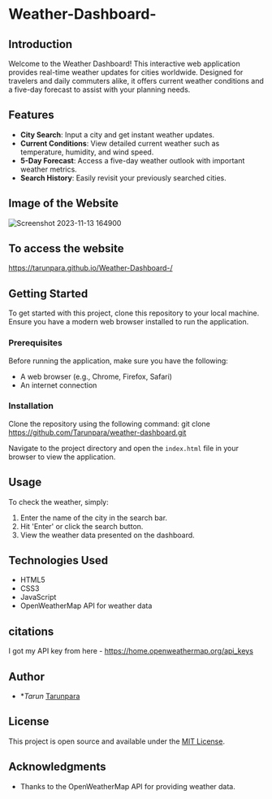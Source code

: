 # Weather-Dashboard-

## Introduction
Welcome to the Weather Dashboard! This interactive web application provides real-time weather updates for cities worldwide. Designed for travelers and daily commuters alike, it offers current weather conditions and a five-day forecast to assist with your planning needs.

## Features
- **City Search**: Input a city and get instant weather updates.
- **Current Conditions**: View detailed current weather such as temperature, humidity, and wind speed.
- **5-Day Forecast**: Access a five-day weather outlook with important weather metrics.
- **Search History**: Easily revisit your previously searched cities.

## Image of the Website 
![Screenshot 2023-11-13 164900](https://github.com/TarunPara/Weather-Dashboard-/assets/134483509/2588b76a-2caa-44aa-a071-91d3e1a01b77)

## To access the website 
https://tarunpara.github.io/Weather-Dashboard-/

## Getting Started
To get started with this project, clone this repository to your local machine. Ensure you have a modern web browser installed to run the application.

### Prerequisites
Before running the application, make sure you have the following:
- A web browser (e.g., Chrome, Firefox, Safari)
- An internet connection

### Installation
Clone the repository using the following command:
git clone https://github.com/Tarunpara/weather-dashboard.git

Navigate to the project directory and open the `index.html` file in your browser to view the application.

## Usage
To check the weather, simply:
1. Enter the name of the city in the search bar.
2. Hit 'Enter' or click the search button.
3. View the weather data presented on the dashboard.

## Technologies Used
- HTML5
- CSS3
- JavaScript
- OpenWeatherMap API for weather data

## citations 
I got my API key from here - https://home.openweathermap.org/api_keys

## Author
- **Tarun* [Tarunpara](https://github.com/Tarunpara)

## License
This project is open source and available under the [MIT License](LICENSE).

## Acknowledgments
- Thanks to the OpenWeatherMap API for providing weather data.

